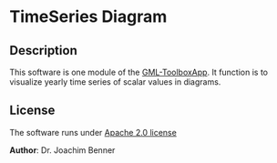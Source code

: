 # TimeSeries Diagram

## Description
This software is one module of the [GML-ToolboxApp](..\README.md). It function is to visualize yearly time series of scalar values in diagrams.


## License
The software runs under [Apache 2.0 license](LICENSE.md)


**Author**: Dr. Joachim Benner